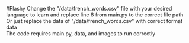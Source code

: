 #Flashy
Change the "/data/french_words.csv" file with your desired language to learn and replace line 8 from main.py to the correct file path
<br>
Or just replace the data of "/data/french_words.csv" with correct format data
<br>
The code requires main.py, data, and images to run correctly
